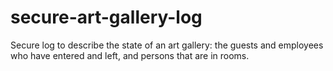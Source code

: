 # secure-art-gallery-log
Secure log to describe the state of an art gallery: the guests and employees who have entered and left, and persons that are in rooms. 
